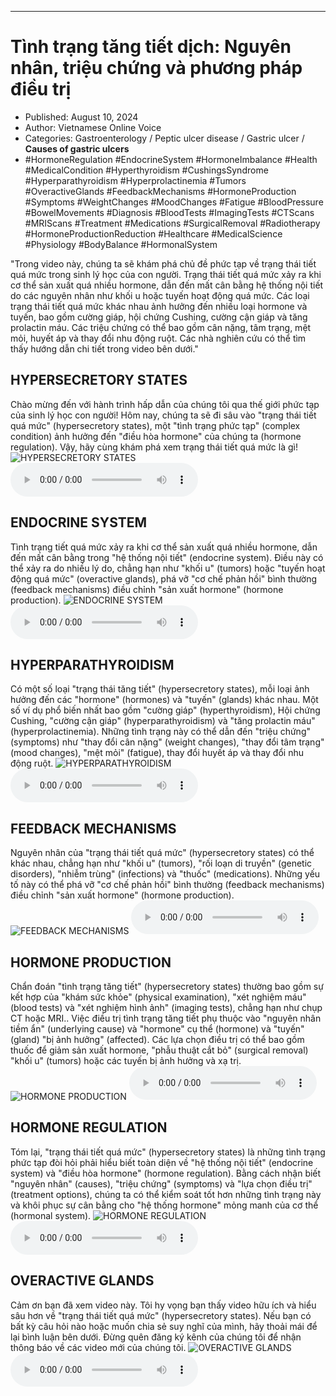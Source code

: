 
---

# Tình trạng tăng tiết dịch: Nguyên nhân, triệu chứng và phương pháp điều trị

- Published: August 10, 2024
- Author: Vietnamese Online Voice
- Categories: Gastroenterology / Peptic ulcer disease / Gastric ulcer / **Causes of gastric ulcers**
- #HormoneRegulation #EndocrineSystem #HormoneImbalance #Health #MedicalCondition #Hyperthyroidism #CushingsSyndrome #Hyperparathyroidism #Hyperprolactinemia #Tumors #OveractiveGlands #FeedbackMechanisms #HormoneProduction #Symptoms #WeightChanges #MoodChanges #Fatigue #BloodPressure #BowelMovements #Diagnosis #BloodTests #ImagingTests #CTScans #MRIScans #Treatment #Medications #SurgicalRemoval #Radiotherapy #HormoneProductionReduction #Healthcare #MedicalScience #Physiology #BodyBalance #HormonalSystem

"Trong video này, chúng ta sẽ khám phá chủ đề phức tạp về trạng thái tiết quá mức trong sinh lý học của con người. Trạng thái tiết quá mức xảy ra khi cơ thể sản xuất quá nhiều hormone, dẫn đến mất cân bằng hệ thống nội tiết do các nguyên nhân như khối u hoặc tuyến hoạt động quá mức. Các loại trạng thái tiết quá mức khác nhau ảnh hưởng đến nhiều loại hormone và tuyến, bao gồm cường giáp, hội chứng Cushing, cường cận giáp và tăng prolactin máu. Các triệu chứng có thể bao gồm cân nặng, tâm trạng, mệt mỏi, huyết áp và thay đổi nhu động ruột. Các nhà nghiên cứu có thể tìm thấy hướng dẫn chi tiết trong video bên dưới."


## HYPERSECRETORY STATES

Chào mừng đến với hành trình hấp dẫn của chúng tôi qua thế giới phức tạp của sinh lý học con người! Hôm nay, chúng ta sẽ đi sâu vào "trạng thái tiết quá mức" (hypersecretory states), một "tình trạng phức tạp" (complex condition) ảnh hưởng đến "điều hòa hormone" của chúng ta (hormone regulation). Vậy, hãy cùng khám phá xem trạng thái tiết quá mức là gì!
![HYPERSECRETORY STATES](https://http-archiver-apis-production-80.schnworks.com/storage/images/transitions/2024-08-10/transition-13913937510-Montserrat-Medium-283593.jpg)
<audio controls>
    <source src="https://http-archiver-apis-production-80.schnworks.com/storage/storage/audio/file-11596132774.mp3" type="audio/mpeg">
</audio>



## ENDOCRINE SYSTEM

Tình trạng tiết quá mức xảy ra khi cơ thể sản xuất quá nhiều hormone, dẫn đến mất cân bằng trong "hệ thống nội tiết" (endocrine system). Điều này có thể xảy ra do nhiều lý do, chẳng hạn như "khối u" (tumors) hoặc "tuyến hoạt động quá mức" (overactive glands), phá vỡ "cơ chế phản hồi" bình thường (feedback mechanisms) điều chỉnh "sản xuất hormone" (hormone production).
![ENDOCRINE SYSTEM](https://http-archiver-apis-production-80.schnworks.com/storage/images/transitions/2024-08-10/transition--18814476702-Montserrat-Thin-880E4F.jpg)
<audio controls>
    <source src="https://http-archiver-apis-production-80.schnworks.com/storage/storage/audio/file-9540042876.mp3" type="audio/mpeg">
</audio>



## HYPERPARATHYROIDISM

Có một số loại "trạng thái tăng tiết" (hypersecretory states), mỗi loại ảnh hưởng đến các "hormone" (hormones) và "tuyến" (glands) khác nhau. Một số ví dụ phổ biến nhất bao gồm "cường giáp" (hyperthyroidism), Hội chứng Cushing, "cường cận giáp" (hyperparathyroidism) và "tăng prolactin máu" (hyperprolactinemia). Những tình trạng này có thể dẫn đến "triệu chứng" (symptoms) như "thay đổi cân nặng" (weight changes), "thay đổi tâm trạng" (mood changes), "mệt mỏi" (fatigue), thay đổi huyết áp và thay đổi nhu động ruột.
![HYPERPARATHYROIDISM](https://http-archiver-apis-production-80.schnworks.com/storage/images/transitions/2024-08-10/transition-33848277299-Montserrat-Regular-512DA8.jpg)
<audio controls>
    <source src="https://http-archiver-apis-production-80.schnworks.com/storage/storage/audio/file-22205718866.mp3" type="audio/mpeg">
</audio>



## FEEDBACK MECHANISMS

Nguyên nhân của "trạng thái tiết quá mức" (hypersecretory states) có thể khác nhau, chẳng hạn như "khối u" (tumors), "rối loạn di truyền" (genetic disorders), "nhiễm trùng" (infections) và "thuốc" (medications). Những yếu tố này có thể phá vỡ "cơ chế phản hồi" bình thường (feedback mechanisms) điều chỉnh "sản xuất hormone" (hormone production).
![FEEDBACK MECHANISMS](https://http-archiver-apis-production-80.schnworks.com/storage/images/transitions/2024-08-10/transition--10826274730-Montserrat-Thin-1A237E.jpg)
<audio controls>
    <source src="https://http-archiver-apis-production-80.schnworks.com/storage/storage/audio/file-26212600622.mp3" type="audio/mpeg">
</audio>



## HORMONE PRODUCTION

Chẩn đoán "tình trạng tăng tiết" (hypersecretory states) thường bao gồm sự kết hợp của "khám sức khỏe" (physical examination), "xét nghiệm máu" (blood tests) và "xét nghiệm hình ảnh" (imaging tests), chẳng hạn như chụp CT hoặc MRI.. Việc điều trị tình trạng tăng tiết phụ thuộc vào "nguyên nhân tiềm ẩn" (underlying cause) và "hormone" cụ thể (hormone) và "tuyến" (gland) "bị ảnh hưởng" (affected). Các lựa chọn điều trị có thể bao gồm thuốc để giảm sản xuất hormone, "phẫu thuật cắt bỏ" (surgical removal) "khối u" (tumors) hoặc các tuyến bị ảnh hưởng và xạ trị.
![HORMONE PRODUCTION](https://http-archiver-apis-production-80.schnworks.com/storage/images/transitions/2024-08-10/transition-8784433191-Montserrat-Regular-9C27B0.jpg)
<audio controls>
    <source src="https://http-archiver-apis-production-80.schnworks.com/storage/storage/audio/file-19806011457.mp3" type="audio/mpeg">
</audio>



## HORMONE REGULATION

Tóm lại, "trạng thái tiết quá mức" (hypersecretory states) là những tình trạng phức tạp đòi hỏi phải hiểu biết toàn diện về "hệ thống nội tiết" (endocrine system) và "điều hòa hormone" (hormone regulation). Bằng cách nhận biết "nguyên nhân" (causes), "triệu chứng" (symptoms) và "lựa chọn điều trị" (treatment options), chúng ta có thể kiểm soát tốt hơn những tình trạng này và khôi phục sự cân bằng cho "hệ thống hormone" mỏng manh của cơ thể (hormonal system).
![HORMONE REGULATION](https://http-archiver-apis-production-80.schnworks.com/storage/images/transitions/2024-08-10/transition-8884533014-Montserrat-Regular-1A237E.jpg)
<audio controls>
    <source src="https://http-archiver-apis-production-80.schnworks.com/storage/storage/audio/file-23092349730.mp3" type="audio/mpeg">
</audio>



## OVERACTIVE GLANDS

Cảm ơn bạn đã xem video này. Tôi hy vọng bạn thấy video hữu ích và hiểu sâu hơn về "trạng thái tiết quá mức" (hypersecretory states). Nếu bạn có bất kỳ câu hỏi nào hoặc muốn chia sẻ suy nghĩ của mình, hãy thoải mái để lại bình luận bên dưới. Đừng quên đăng ký kênh của chúng tôi để nhận thông báo về các video mới của chúng tôi.
![OVERACTIVE GLANDS](https://http-archiver-apis-production-80.schnworks.com/storage/images/transitions/2024-08-10/transition-25473981697-Montserrat-Regular-303F9F.jpg)
<audio controls>
    <source src="https://http-archiver-apis-production-80.schnworks.com/storage/storage/audio/file-5045256644.mp3" type="audio/mpeg">
</audio>

